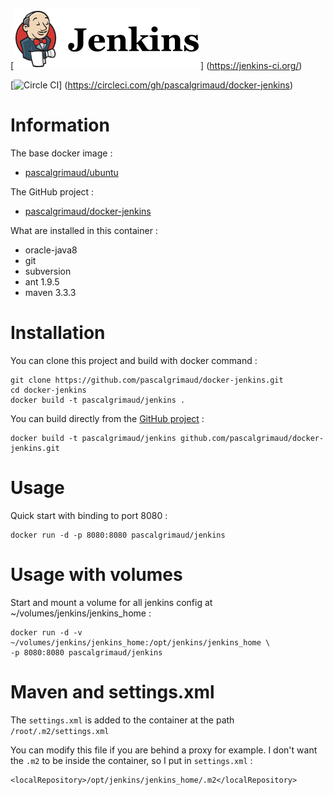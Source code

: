 [![logo](https://raw.githubusercontent.com/pascalgrimaud/docker-jenkins/master/jenkins_96x96.png)]
(https://jenkins-ci.org/)

[![Circle CI](https://circleci.com/gh/pascalgrimaud/docker-jenkins.svg?style=shield)]
(https://circleci.com/gh/pascalgrimaud/docker-jenkins)


# Information

The base docker image :

  * [pascalgrimaud/ubuntu](https://registry.hub.docker.com/u/pascalgrimaud/ubuntu/)

The GitHub project :

  * [pascalgrimaud/docker-jenkins](https://github.com/pascalgrimaud/docker-jenkins/)


What are installed in this container :

  * oracle-java8
  * git
  * subversion
  * ant 1.9.5
  * maven 3.3.3


# Installation

You can clone this project and build with docker command :

```
git clone https://github.com/pascalgrimaud/docker-jenkins.git
cd docker-jenkins
docker build -t pascalgrimaud/jenkins .
```

You can build directly from the [GitHub project](https://github.com/pascalgrimaud/docker-jenkins/) :

```
docker build -t pascalgrimaud/jenkins github.com/pascalgrimaud/docker-jenkins.git
```


# Usage

Quick start with binding to port 8080 :

```
docker run -d -p 8080:8080 pascalgrimaud/jenkins
```


# Usage with volumes

Start and mount a volume for all jenkins config at ~/volumes/jenkins/jenkins_home :

```
docker run -d -v ~/volumes/jenkins/jenkins_home:/opt/jenkins/jenkins_home \
-p 8080:8080 pascalgrimaud/jenkins
```


# Maven and settings.xml

The `settings.xml` is added to the container at the path `/root/.m2/settings.xml`

You can modify this file if you are behind a proxy for example.
I don't want the `.m2` to be inside the container, so I put in `settings.xml` :   

```
<localRepository>/opt/jenkins/jenkins_home/.m2</localRepository>
```
 